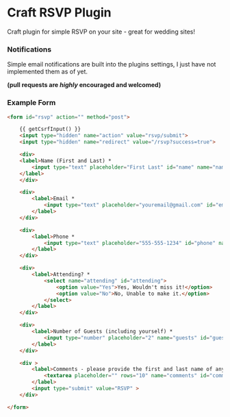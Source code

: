 Craft RSVP Plugin
==========

Craft plugin for simple RSVP on your site - great for wedding sites!

### Notifications

Simple email notifications are built into the plugins settings, I just have not implemented them as of yet.

**(pull requests are _highly_ encouraged and welcomed)**

### Example Form

```html
<form id="rsvp" action="" method="post">

    {{ getCsrfInput() }}
    <input type="hidden" name="action" value="rsvp/submit">
    <input type="hidden" name="redirect" value="/rsvp?success=true">

    <div>
    <label>Name (First and Last) *
        <input type="text" placeholder="First Last" id="name" name="name" />
    </label>
    </div>

    <div>
        <label>Email *
            <input type="text" placeholder="youremail@gmail.com" id="email" name="email" />
        </label>
    </div>

    <div>
        <label>Phone *
            <input type="text" placeholder="555-555-1234" id="phone" name="phone" />
        </label>
    </div>

    <div>
        <label>Attending? *
            <select name="attending" id="attending">
                <option value="Yes">Yes, Wouldn't miss it!</option>
                <option value="No">No, Unable to make it.</option>
            </select>
        </label>
    </div>

    <div>
        <label>Number of Guests (including yourself) *
            <input type="number" placeholder="2" name="guests" id="guests" />
        </label>
    </div>

    <div >
        <label>Comments - please provide the first and last name of any requested guests below:*
            <textarea placeholder="" rows="10" name="comments" id="comments"></textarea>
        </label>
        <input type="submit" value="RSVP" >
    </div>

</form>
```
